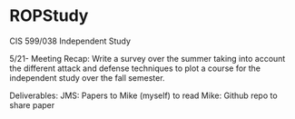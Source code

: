 ROPStudy
========

CIS 599/038 Independent Study

5/21- Meeting
Recap: Write a survey over the summer taking into account the different attack and defense techniques to plot a course for the independent study over the fall semester.

Deliverables:
JMS: Papers to Mike (myself) to read
Mike: Github repo to share paper